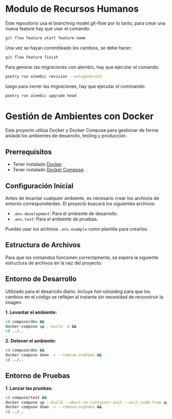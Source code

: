 # Modulo de Recursos Humanos

Este repositorio usa el branchnig model git-flow por lo tanto, para crear una nueva feature hay que usar el comando:

```bash
git flow feature start feature-name
```

Una vez se hayan commitieado los cambios, se debe hacer:

```bash
git flow feature finish
```

Para generar las migraciones con alembic, hay que ejecutar el comando:

```bash
poetry run alembic revision --autogenerate  
```

luego para correr las migraciones, hay que ejecutar el commando:

```bash
poetry run alembic upgrade head  
```

# Gestión de Ambientes con Docker

Este proyecto utiliza Docker y Docker Compose para gestionar de forma aislada los ambientes de desarrollo, testing y producción.

## Prerrequisitos

* Tener instalado [Docker](https://www.docker.com/get-started).
* Tener instalado [Docker Compose](https://docs.docker.com/compose/install/).

## Configuración Inicial

Antes de levantar cualquier ambiente, es necesario crear los archivos de entorno correspondientes. El proyecto buscará los siguientes archivos:

* `.env.development`: Para el ambiente de desarrollo.
* `.env.test`: Para el ambiente de pruebas.

Puedes usar los archivos `.env.example` como plantilla para crearlos.

## Estructura de Archivos

Para que los comandos funcionen correctamente, se espera la siguiente estructura de archivos en la raíz del proyecto:

## Entorno de Desarrollo

Utilizado para el desarrollo diario. Incluye *hot-reloading* para que los cambios en el código se reflejen al instante sin necesidad de reconstruir la imagen.

**1. Levantar el ambiente:**

```bash
cd compose/dev &&
docker-compose up --build -d &&
cd ../..
```


**2. Detener el ambiente:**

```bash
cd compose/dev &&
docker-compose down -v --remove-orphans &&
cd ../..
```

## Entorno de Pruebas 

**1. Lanzar las pruebas:**

```bash
cd compose/test && 
docker compose up --build --abort-on-container-exit --exit-code-from api-test &&
docker compose down -v --remove-orphans &&
cd ../..

```